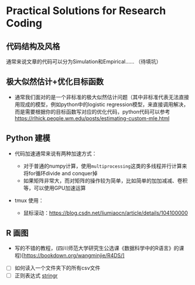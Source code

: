 # Practical Solutions for Research Coding

## 代码结构及风格

通常来说文章的代码可以分为Simulation和Empirical……
（待填坑）

## 极大似然估计+优化目标函数

- 通常我们面对的是一个非标准的极大似然估计问题（其中非标准代表无法直接用现成的模型，例如python中的logistic regression模型，来直接调用解决，而是需要根据你的目标函数写对应的优化代码，python代码可以参考 https://rlhick.people.wm.edu/posts/estimating-custom-mle.html


## Python 建模


- 代码加速通常来说有两种加速方式：
  - 对于普通的numpy计算，使用`multiprocessing`这类的多线程并行计算来将for循环divide and conquer掉
  - 如果矩阵非常大，而对矩阵的操作较为简单，比如简单的加加减减、卷积等，可以使用GPU加速运算


- tmux 使用：
  - 鼠标滚动：https://blog.csdn.net/liumiaocn/article/details/104100000

## R 画图

- 写的不错的教程，(四川师范大学研究生公选课《数据科学中的R语言》的课程)[https://bookdown.org/wangminjie/R4DS/]

- [ ] 如何读入一个文件夹下的所有csv文件
- [ ] 正则表达式 [stringr](https://bookdown.org/wangminjie/R4DS/tidyverse-stringr.html)